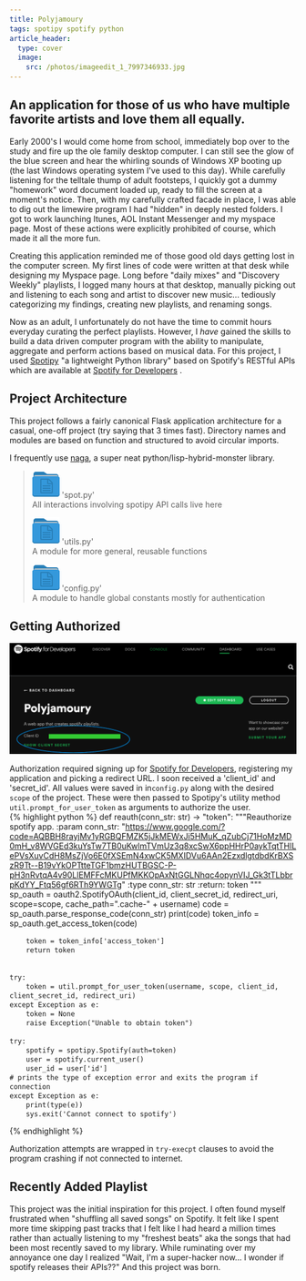 ```yaml
---
title: Polyjamoury
tags: spotipy spotify python
article_header:
  type: cover
  image:
    src: /photos/imageedit_1_7997346933.jpg
---
```


## An application for those of us who have multiple favorite artists and love them all equally.

Early 2000's I would come home from school, immediately bop over to the study and fire up the ole family desktop computer.
I can still see the glow of the blue screen and hear the whirling sounds of Windows XP booting up (the last Windows operating system I've used to this day).
While carefully listening for the telltale thump of adult footsteps, I quickly got a dummy "homework" word document loaded up, ready to fill the screen
at a moment's notice. Then, with my carefully crafted facade in place, I was able to dig out the limewire program I had "hidden" in deeply nested folders. I
got to work launching Itunes, AOL Instant Messenger and my myspace page. Most of these actions were explicitly prohibited of course, which made it all the
more fun.

Creating this application reminded me of those good old days getting lost in the computer screen. My first lines of code were written at that desk
while designing my Myspace page. Long before "daily mixes" and "Discovery Weekly" playlists, I logged many hours at that desktop, manually picking out
and listening to each song and artist to discover new music... tediously categorizing my findings, creating new playlists, and renaming songs.

Now as an adult, I unfortunately do not have the time to commit hours everyday curating the perfect playlists. However, I *have* gained the skills to build a data driven 
computer program with the ability to manipulate, aggregate and perform actions based on musical data. For this project, I used [Spotipy](https://spotipy.readthedocs.io/en/latest/?highlight=delete#spotipy.client.Spotify.current_user_saved_tracks_delete)
"a lightweight Python library" based on Spotify's RESTful APIs which are available at [Spotify for Developers](https://developer.spotify.com) .

## Project Architecture 

This project follows a fairly canonical Flask application architecture for a casual, one-off project (try saying that 3 times fast).
Directory names and modules are based on function and structured to avoid circular imports. 

I frequently use [naga](https://github.com/jjtolton/naga), a super neat python/lisp-hybrid-monster library.  
 
>![folder](/photos/Paomedia-Small-N-Flat-Folder-document.svg)  'spot.py'  
>  All interactions involving spotipy API calls live here  
>
>![folder](/photos/Paomedia-Small-N-Flat-Folder-document.svg)  'utils.py'  
>  A module for more general, reusable functions  
>
>![folder](/photos/Paomedia-Small-N-Flat-Folder-document.svg)  'config.py'  
>  A module to handle global constants mostly for authentication

## Getting Authorized  

![spotifyfordevelopers](/photos/1569616318416.png)

Authorization required signing up for [Spotify for Developers](https://developer.spotify.com), registering my application and picking a redirect URL. I soon received a 'client_id' and 'secret_id'.
All values were saved in in`config.py` along with the desired `scope` of the project. These were then passed to Spotipy's utility method `util.prompt_for_user_token` as arguments to authorize the user.  
{% highlight python %}
    def reauth(conn_str: str) -> "token":
        """Reauthorize spotify app.
        :param conn_str: "https://www.google.com/?code=AQBBH8rayjMv1yRGBQFMZK5jJkMEWxJi5HMuK_qZubCj71HoMzMD0mH_v8WVGEd3kuYsTw7TB0uKwlmTVmUz3q8xcSwX6ppHHrP0aykTqtTHlLePVsXuvCdH8MsZjVo6E0fXSEmN4xwCK5MXIDVu6AAn2EzxdlgtdbdKrBXSzR9Tt--B19vYkOPTtteTGF1bmzHUTBGSC-P-pH3nRvtqA4v90LlEMFFcMKUPfMKKOpAxNtGGLNhqc4opynVIJ_Gk3tTLbbrpKdYY_Ftq56gf6RTh9YWGTg"
        :type conn_str: str
        :return: token
        """
        sp_oauth = oauth2.SpotifyOAuth(client_id, client_secret_id, redirect_uri,
                                       scope=scope, cache_path=".cache-" + username)
        code = sp_oauth.parse_response_code(conn_str)
        print(code)
        token_info = sp_oauth.get_access_token(code)
    
        token = token_info['access_token']
        return token
    
    
    try:
        token = util.prompt_for_user_token(username, scope, client_id, client_secret_id, redirect_uri)
    except Exception as e:
        token = None
        raise Exception("Unable to obtain token")
    
    try:
        spotify = spotipy.Spotify(auth=token)
        user = spotify.current_user()
        user_id = user['id']
    # prints the type of exception error and exits the program if connection
    except Exception as e:
        print(type(e))
        sys.exit('Cannot connect to spotify')


{% endhighlight %} 

Authorization attempts are wrapped in `try-execpt` clauses to avoid the program crashing if not connected to internet.  




## Recently Added Playlist
This project was the initial inspiration for this project. I often found myself frustrated when "shuffling all saved songs" on Spotify.
It felt like I spent more time skipping past tracks that I felt like I had heard a million times rather than actually listening to my "freshest beats" aka
the songs that had been most recently saved to my library. While ruminating over my annoyance one day I realized "Wait, I'm a super-hacker now...
I wonder if spotify releases their APIs??" And this project was born.


<!--more-->